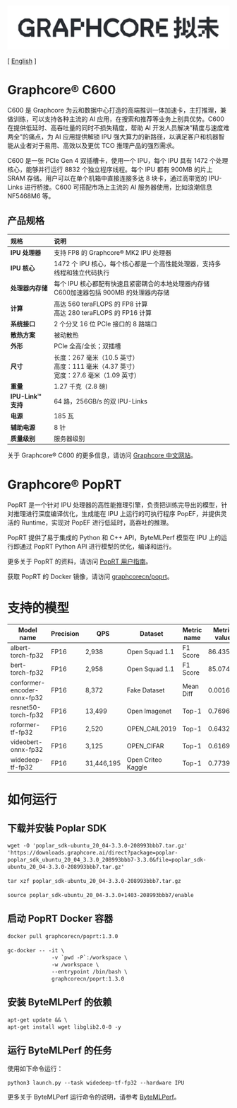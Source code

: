 <div align="center">
  <img src="Graphcore-Chinese-Wordmark-Horizontal.svg">
</div>

[ [English](README.md) ]

# Graphcore® C600

C600 是 Graphcore 为云和数据中心打造的高端推训一体加速卡，主打推理，兼做训练，可以支持各种主流的 AI 应用，在搜索和推荐等业务上别具优势。C600 在提供低延时、高吞吐量的同时不损失精度，帮助 AI 开发人员解决”精度与速度难两全”的痛点，为 AI 应用提供解锁 IPU 强大算力的新路径，以满足客户和机器智能从业者对于易用、高效以及更优 TCO 推理产品的强烈需求。

C600 是一张 PCIe Gen 4 双插槽卡，使用一个 IPU，每个 IPU 具有 1472 个处理核心，能够并行运行 8832 个独立程序线程。每个 IPU 都有 900MB 的片上 SRAM 存储。用户可以在单个机箱中直接连接多达 8 块卡，通过高带宽的 IPU-Links 进行桥接。C600 可搭配市场上主流的 AI 服务器使用，比如浪潮信息 NF5468M6 等。

## 产品规格

| 规格 | 说明 |
| :-----| :-----|
| **IPU 处理器** | 支持 FP8 的 Graphcore® MK2 IPU 处理器 |
| **IPU 核心**	| 1472 个 IPU 核心，每个核心都是一个高性能处理器，支持多线程和独立代码执行 |
| **处理器内存储** | 每个 IPU 核心都配有快速且紧密耦合的本地处理器内存储 <br> C600加速器包括 900MB 的处理器内存储 |
| **计算** | 高达 560 teraFLOPS 的 FP8 计算 <br> 高达 280 teraFLOPS 的 FP16 计算 |
| **系统接口** | 2 个分叉 16 位 PCIe 接口的 8 路端口 |
| **散热方案** | 被动散热 |
| **外形** | PCIe 全高/全长；双插槽 |
| **尺寸** | 长度：267 毫米（10.5 英寸）<br> 高度：111 毫米（4.37 英寸）<br> 宽度：27.6 毫米（1.09 英寸）|
| **重量** | 1.27 千克（2.8 磅) |
| **IPU-Link™ 支持** | 64 路，256GB/s 的双 IPU-Links |
| **电源** | 185 瓦 |
| **辅助电源** | 8 针 |
| **质量级别** | 服务器级别 |

关于 Graphcore® C600 的更多信息，请访问 [Graphcore 中文网站](https://www.graphcore.cn/c600-pcie%e5%8d%a1/)。

# Graphcore® PopRT
PopRT 是一个针对 IPU 处理器的高性能推理引擎，负责把训练完导出的模型，针对推理进行深度编译优化，生成能在 IPU 上运行的可执行程序 PopEF，并提供灵活的 Runtime，实现对 PopEF 进行低延时，高吞吐的推理。

PopRT 提供了易于集成的 Python 和 C++ API，ByteMLPerf 模型在 IPU 上的运行即通过 PopRT Python API 进行模型的优化，编译和运行。

更多关于 PopRT 的资料，请访问 [PopRT 用户指南](https://graphcore.github.io/PopRT/1.3.0/)。

获取 PopRT 的 Docker 镜像，请访问 [graphcorecn/poprt](https://hub.docker.com/r/graphcorecn/poprt)。

# 支持的模型

| Model name |  Precision | QPS | Dataset | Metric name | Metric value | report |
| ---- | ---- | ---- | ---- | ---- | ---- | ---- |
| albert-torch-fp32 | FP16 | 2,938 | Open Squad 1.1 | F1 Score | 86.4353 | [report](../../reports/IPU/albert-torch-fp32/) |
| bert-torch-fp32 | FP16 | 2,958 | Open Squad 1.1 | F1 Score | 85.07473 | [report](../../reports/IPU/bert-torch-fp32/) |
| conformer-encoder-onnx-fp32 | FP16 | 8,372 | Fake Dataset | Mean Diff | 0.00161 | [report](../../reports/IPU/conformer-encoder-onnx-fp32/) |
| resnet50-torch-fp32 | FP16 | 13,499 | Open Imagenet | Top-1 | 0.76963 | [report](../../reports/IPU/resnet50-torch-fp32/) |
| roformer-tf-fp32 | FP16 | 2,520 | OPEN_CAIL2019 | Top-1 | 0.64323 | [report](../../reports/IPU/roformer-tf-fp32/) |
| videobert-onnx-fp32 | FP16 | 3,125 | OPEN_CIFAR | Top-1 | 0.6169 | [report](../../reports/IPU/videobert-onnx-fp32/) |
| widedeep-tf-fp32 | FP16 | 31,446,195 | Open Criteo Kaggle | Top-1 | 0.77392 | [report](../../reports/IPU/widedeep-tf-fp32/) |

# 如何运行

## 下载并安装 Poplar SDK

```
wget -O 'poplar_sdk-ubuntu_20_04-3.3.0-208993bbb7.tar.gz' 'https://downloads.graphcore.ai/direct?package=poplar-poplar_sdk_ubuntu_20_04_3.3.0_208993bbb7-3.3.0&file=poplar_sdk-ubuntu_20_04-3.3.0-208993bbb7.tar.gz'

tar xzf poplar_sdk-ubuntu_20_04-3.3.0-208993bbb7.tar.gz

source poplar_sdk-ubuntu_20_04-3.3.0+1403-208993bbb7/enable
```

## 启动 PopRT Docker 容器

```
docker pull graphcorecn/poprt:1.3.0

gc-docker -- -it \
              -v `pwd -P`:/workspace \
              -w /workspace \
              --entrypoint /bin/bash \
              graphcorecn/poprt:1.3.0
```

## 安装 ByteMLPerf 的依赖

```
apt-get update && \
apt-get install wget libglib2.0-0 -y
```

## 运行 ByteMLPerf 的任务

使用如下命令运行：

```
python3 launch.py --task widedeep-tf-fp32 --hardware IPU
```

更多关于 ByteMLPerf 运行命令的说明，请参考 [ByteMLPerf](../../../README.zh_CN.md#usage)。

